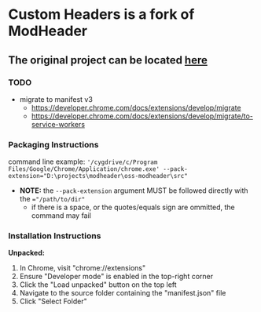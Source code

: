 # Custom Headers is a fork of ModHeader

## The original project can be located [here](https://modheader.com/modheader)

### TODO
* migrate to manifest v3
    * https://developer.chrome.com/docs/extensions/develop/migrate
    * https://developer.chrome.com/docs/extensions/develop/migrate/to-service-workers

### Packaging Instructions

command line example: `'/cygdrive/c/Program Files/Google/Chrome/Application/chrome.exe' --pack-extension="D:\projects\modheader\oss-modheader\src"`

* **NOTE:** the `--pack-extension` argument MUST be followed directly with the `="/path/to/dir"`
    * if there is a space, or the quotes/equals sign are ommitted, the command may fail

### Installation Instructions

**Unpacked:**

1. In Chrome, visit "chrome://extensions"
2. Ensure "Developer mode" is enabled in the top-right corner
3. Click the "Load unpacked" button on the top left
4. Navigate to the source folder containing the "manifest.json" file
5. Click "Select Folder"

